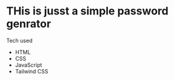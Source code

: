 <h1>THis is jusst a simple password genrator </h1>
Tech  used <br>
<ul>
  <li>HTML</li>
  <li>CSS</li>
  <li>JavaScript</li>
  <li>Tailwind CSS</li>
</ul>
